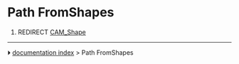 # Path FromShapes
1.  REDIRECT [CAM_Shape](CAM_Shape.md)



---
⏵ [documentation index](../README.md) > Path FromShapes
